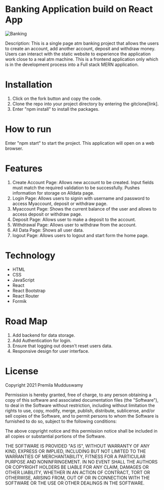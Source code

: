 #  Banking Application build on React App
![Banking](https://user-images.githubusercontent.com/80130935/139123421-f0a000cc-b655-4356-9b62-0696caea0b91.gif)

Description: This is a single page atm banking project that allows the users to create an account, add another account, deposit and withdraw money. Users can interact with the static website to experience the application work close to a real atm machine. This is a frontend application only which is in the development process into a Full stack MERN application.

# Installation

1. Click on the fork button and copy the code.
2. Clone the repo into your project directory by entering the gitclone[link].
3. Enter "npm install" to install the packages.

# How to run

Enter "npm start" to start the project. This application will open on a web browser.

# Features

1. Create Account Page:  Allows new account to be created. Input fields must match the required validation to be successfully. Pushes information for storage on Alldata page.
2. Login Page:  Allows users to signin with username and password to access Myaccount, deposit or withdraw page.
3. Myaccount Page:  Shows the current balance of the user and allows to access deposit or withdraw page.
4. Deposit Page:  Allows user to make a deposit to the account.
5. Withdrawal Page:  Allows user to withdraw from the account.
6. All Data Page:  Shows all user data.
7. logout Page:  Allows users to logout and start form the home page.

# Technology

* HTML
* CSS
* JavaScript
* React
* React Bootstrap
* React Router
* Formik

# Road Map

1. Add backend for data storage.
2. Add Authentication for login.
3. Ensure that logging out doesn't reset users data.
4. Responsive design for user interface.


# License

Copyright 2021 Premila Mudduswamy

Permission is hereby granted, free of charge, to any person obtaining a copy of this software and associated documentation files (the "Software"), to deal in the Software without restriction, including without limitation the rights to use, copy, modify, merge, publish, distribute, sublicense, and/or sell copies of the Software, and to permit persons to whom the Software is furnished to do so, subject to the following conditions:

The above copyright notice and this permission notice shall be included in all copies or substantial portions of the Software.

THE SOFTWARE IS PROVIDED "AS IS", WITHOUT WARRANTY OF ANY KIND, EXPRESS OR IMPLIED, INCLUDING BUT NOT LIMITED TO THE WARRANTIES OF MERCHANTABILITY, FITNESS FOR A PARTICULAR PURPOSE AND NONINFRINGEMENT. IN NO EVENT SHALL THE AUTHORS OR COPYRIGHT HOLDERS BE LIABLE FOR ANY CLAIM, DAMAGES OR OTHER LIABILITY, WHETHER IN AN ACTION OF CONTRACT, TORT OR OTHERWISE, ARISING FROM, OUT OF OR IN CONNECTION WITH THE SOFTWARE OR THE USE OR OTHER DEALINGS IN THE SOFTWARE.


